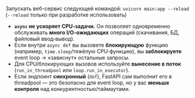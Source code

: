 Запускать веб-сервис следующей командой:
`uvicorn main:app --reload` (`--reload` только при разработке использовать)

- **`async` не ускоряет CPU‑задачи.** Он позволяет одновременно обслуживать **много I/O‑ожидающих** операций (скачивания, БД, файловый ввод‑вывод).  
- Если внутри `async def` вы вызовете **блокирующую** функцию (например, `time.sleep`/тяжёлую CPU‑функцию), вы **заблокируете** event loop → «зависнут» остальные запросы.  
- Для CPU/блокирующих вызовов используйте **вынесение в поток** (`run_in_threadpool` или `loop.run_in_executor`).  
- Если эндпоинт **синхронный** (`def`), FastAPI сам выполнит его в threadpool — это безопасно для event loop, но у вас **меньше контроля** над конкурентностью/таймаутами.

